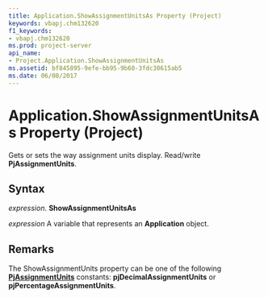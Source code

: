 ```yaml
---
title: Application.ShowAssignmentUnitsAs Property (Project)
keywords: vbapj.chm132620
f1_keywords:
- vbapj.chm132620
ms.prod: project-server
api_name:
- Project.Application.ShowAssignmentUnitsAs
ms.assetid: bf845895-9efe-bb95-9b60-3fdc30615ab5
ms.date: 06/08/2017
---
```



# Application.ShowAssignmentUnitsAs Property (Project)

Gets or sets the way assignment units display. Read/write  **PjAssignmentUnits**.


## Syntax

 _expression_. **ShowAssignmentUnitsAs**

 _expression_ A variable that represents an **Application** object.


## Remarks

The ShowAssignmentUnits property can be one of the following  **[PjAssignmentUnits](pjassignmentunits-enumeration-project.md)** constants: **pjDecimalAssignmentUnits** or **pjPercentageAssignmentUnits**.


